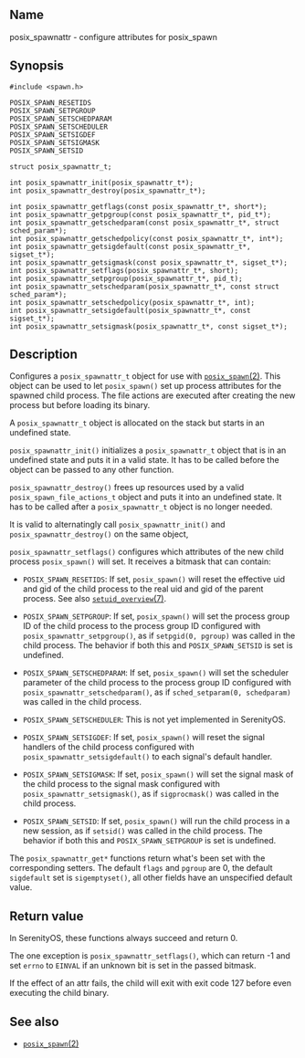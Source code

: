 ## Name

posix\_spawnattr - configure attributes for posix\_spawn

## Synopsis

```**c++
#include <spawn.h>

POSIX_SPAWN_RESETIDS
POSIX_SPAWN_SETPGROUP
POSIX_SPAWN_SETSCHEDPARAM
POSIX_SPAWN_SETSCHEDULER
POSIX_SPAWN_SETSIGDEF
POSIX_SPAWN_SETSIGMASK
POSIX_SPAWN_SETSID

struct posix_spawnattr_t;

int posix_spawnattr_init(posix_spawnattr_t*);
int posix_spawnattr_destroy(posix_spawnattr_t*);

int posix_spawnattr_getflags(const posix_spawnattr_t*, short*);
int posix_spawnattr_getpgroup(const posix_spawnattr_t*, pid_t*);
int posix_spawnattr_getschedparam(const posix_spawnattr_t*, struct sched_param*);
int posix_spawnattr_getschedpolicy(const posix_spawnattr_t*, int*);
int posix_spawnattr_getsigdefault(const posix_spawnattr_t*, sigset_t*);
int posix_spawnattr_getsigmask(const posix_spawnattr_t*, sigset_t*);
int posix_spawnattr_setflags(posix_spawnattr_t*, short);
int posix_spawnattr_setpgroup(posix_spawnattr_t*, pid_t);
int posix_spawnattr_setschedparam(posix_spawnattr_t*, const struct sched_param*);
int posix_spawnattr_setschedpolicy(posix_spawnattr_t*, int);
int posix_spawnattr_setsigdefault(posix_spawnattr_t*, const sigset_t*);
int posix_spawnattr_setsigmask(posix_spawnattr_t*, const sigset_t*);
```

## Description

Configures a `posix_spawnattr_t` object for use with [`posix_spawn`(2)](posix_spawn.md). This object can be used to let `posix_spawn()` set up process attributes for the spawned child process. The file actions are executed after creating the new process but before loading its binary.

A `posix_spawnattr_t` object is allocated on the stack but starts in an undefined state.

`posix_spawnattr_init()` initializes a `posix_spawnattr_t` object that is in an undefined state and puts it in a valid state. It has to be called before the object can be passed to any other function.

`posix_spawnattr_destroy()` frees up resources used by a valid `posix_spawn_file_actions_t` object and puts it into an undefined state. It has to be called after a `posix_spawnattr_t` object is no longer needed.

It is valid to alternatingly call `posix_spawnattr_init()` and `posix_spawnattr_destroy()` on the same object,

`posix_spawnattr_setflags()` configures which attributes of the new child process `posix_spawn()` will set. It receives a bitmask that can contain:

* `POSIX_SPAWN_RESETIDS`: If set, `posix_spawn()` will reset the effective uid and gid of the child process to the real uid and gid of the parent process. See also [`setuid_overview`(7)](../man7/setuid_overview.md).

* `POSIX_SPAWN_SETPGROUP`: If set, `posix_spawn()` will set the process group ID of the child process to the process group ID configured with `posix_spawnattr_setpgroup()`, as if `setpgid(0, pgroup)` was called in the child process. The behavior if both this and `POSIX_SPAWN_SETSID` is set is undefined.

* `POSIX_SPAWN_SETSCHEDPARAM`: If set, `posix_spawn()` will set the scheduler parameter of the child process to the process group ID configured with `posix_spawnattr_setschedparam()`, as if `sched_setparam(0, schedparam)` was called in the child process.

* `POSIX_SPAWN_SETSCHEDULER`: This is not yet implemented in SerenityOS.

* `POSIX_SPAWN_SETSIGDEF`: If set, `posix_spawn()` will reset the signal handlers of the child process configured with `posix_spawnattr_setsigdefault()` to each signal's default handler.

* `POSIX_SPAWN_SETSIGMASK`: If set, `posix_spawn()` will set the signal mask of the child process to the signal mask configured with `posix_spawnattr_setsigmask()`, as if `sigprocmask()` was called in the child process.

* `POSIX_SPAWN_SETSID`: If set, `posix_spawn()` will run the child process in a new session, as if `setsid()` was called in the child process. The behavior if both this and `POSIX_SPAWN_SETPGROUP` is set is undefined.

The `posix_spawnattr_get*` functions return what's been set with the corresponding setters. The default `flags` and `pgroup` are 0, the default `sigdefault` set is `sigemptyset()`, all other fields have an unspecified default value.


## Return value

In SerenityOS, these functions always succeed and return 0.

The one exception is `posix_spawnattr_setflags()`, which can return -1 and set `errno` to `EINVAL` if an unknown bit is set in the passed bitmask.

If the effect of an attr fails, the child will exit with exit code 127 before even executing the child binary.

## See also

* [`posix_spawn`(2)](posix_spawn.md)

